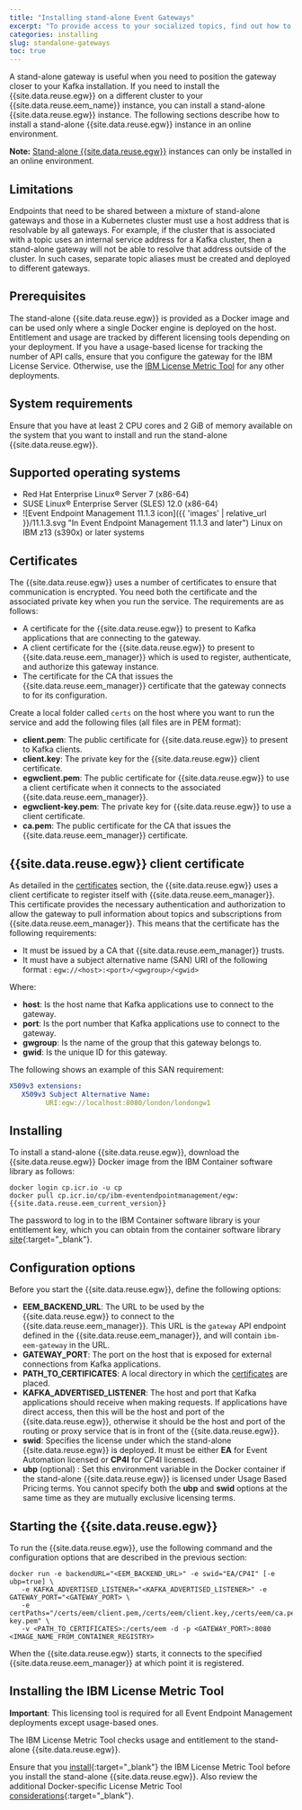 ```yaml
---
title: "Installing stand-alone Event Gateways"
excerpt: "To provide access to your socialized topics, find out how to install and configure stand-alone Event Gateways outside your cluster, for example, to place it closer to your Kafka deployment."
categories: installing
slug: standalone-gateways
toc: true
---
```


A stand-alone gateway is useful when you need to position the gateway closer to your Kafka installation. If you need to install the {{site.data.reuse.egw}} on a different cluster to your {{site.data.reuse.eem_name}} instance, you can install a stand-alone {{site.data.reuse.egw}} instance. The following sections describe how to install a stand-alone {{site.data.reuse.egw}} instance in an online environment.

**Note:** [Stand-alone {{site.data.reuse.egw}}](../standalone-gateways) instances can only be installed in an online environment.



## Limitations
Endpoints that need to be shared between a mixture of stand-alone gateways and those in a Kubernetes cluster must use a host address that is resolvable by all gateways. For example, if the cluster that is associated with a topic uses an internal service address for a Kafka cluster, then a stand-alone gateway will not be able to resolve that address outside of the cluster. In such cases, separate topic aliases must be created and deployed to different gateways.

## Prerequisites
The stand-alone {{site.data.reuse.egw}} is provided as a Docker image and can be used only where a single Docker engine is deployed on the host. Entitlement and usage are tracked by different licensing tools depending on your deployment. If you have a usage-based license for tracking the number of API calls, ensure that you configure the gateway for the IBM License Service. Otherwise, use the [IBM License Metric Tool](#installing-the-ibm-license-metric-tool) for any other deployments.

## System requirements

Ensure that you have at least 2 CPU cores and 2 GiB of memory available on the system that you want to install and run the stand-alone {{site.data.reuse.egw}}.

## Supported operating systems

- Red Hat Enterprise Linux® Server 7 (x86-64)
- SUSE Linux® Enterprise Server (SLES) 12.0 (x86-64)
- ![Event Endpoint Management 11.1.3 icon]({{ 'images' | relative_url }}/11.1.3.svg "In Event Endpoint Management 11.1.3 and later") Linux on IBM z13 (s390x) or later systems

## Certificates

The {{site.data.reuse.egw}} uses a number of certificates to ensure that communication is encrypted. You need both the certificate and the associated private key when you run the service. The requirements are as follows:

- A certificate for the {{site.data.reuse.egw}} to present to Kafka applications that are connecting to the gateway.
- A client certificate for the {{site.data.reuse.egw}} to present to {{site.data.reuse.eem_manager}} which is used to register, authenticate, and authorize this gateway instance.
- The certificate for the CA that issues the {{site.data.reuse.eem_manager}} certificate that the gateway connects to for its configuration.

Create a local folder called `certs` on the host where you want to run the service and add the following files (all files are in PEM format):

- **client.pem**: The public certificate for {{site.data.reuse.egw}} to present to Kafka clients.
- **client.key**: The private key for the {{site.data.reuse.egw}} client certificate.
- **egwclient.pem**: The public certificate for {{site.data.reuse.egw}} to use a client certificate when it connects to the associated {{site.data.reuse.eem_manager}}.
- **egwclient-key.pem**: The private key for {{site.data.reuse.egw}} to use a client certificate.
- **ca.pem**: The public certificate for the CA that issues the {{site.data.reuse.eem_manager}} certificate.

## {{site.data.reuse.egw}} client certificate

As detailed in the [certificates](#certificates) section, the {{site.data.reuse.egw}} uses a client certificate to register itself with {{site.data.reuse.eem_manager}}. This certificate provides the necessary authentication and authorization to allow the gateway to pull information about topics and subscriptions from {{site.data.reuse.eem_manager}}. This means that the certificate has the following requirements:

- It must be issued by a CA that {{site.data.reuse.eem_manager}} trusts.
- It must have a subject alternative name (SAN) URI of the following format : `egw://<host>:<port>/<gwgroup>/<gwid>`

Where:
  - **host**: Is the host name that Kafka applications use to connect to the gateway.
  - **port**: Is the port number that Kafka applications use to connect to the gateway.
  - **gwgroup**: Is the name of the group that this gateway belongs to.
  - **gwid**: Is the unique ID for this gateway.

The following shows an example of this SAN requirement:

```yaml
X509v3 extensions:
   X509v3 Subject Alternative Name: 
         URI:egw://localhost:8080/london/londongw1
```

## Installing

To install a stand-alone {{site.data.reuse.egw}}, download the {{site.data.reuse.egw}} Docker image from the IBM Container software library as follows:

```shell
docker login cp.icr.io -u cp
docker pull cp.icr.io/cp/ibm-eventendpointmanagement/egw:{{site.data.reuse.eem_current_version}}
```

The password to log in to the IBM Container software library is your entitlement key, which you can obtain from the container software library [site](https://myibm.ibm.com/products-services/containerlibrary){:target="_blank"}.

## Configuration options

Before you start the {{site.data.reuse.egw}}, define the following options:

- **EEM_BACKEND_URL**: The URL to be used by the {{site.data.reuse.egw}} to connect to the {{site.data.reuse.eem_manager}}. This URL is the `gateway` API endpoint defined in the {{site.data.reuse.eem_manager}}, and will contain `ibm-eem-gateway` in the URL.
- **GATEWAY_PORT**: The port on the host that is exposed for external connections from Kafka applications.
- **PATH_TO_CERTIFICATES**: A local directory in which the [certificates](#certificates) are placed.
- **KAFKA_ADVERTISED_LISTENER**: The host and port that Kafka applications should receive when making requests. If applications have direct access, then this will be the host and port of the {{site.data.reuse.egw}}, otherwise it should be the host and port of the routing or proxy service that is in front of the {{site.data.reuse.egw}}.
- **swid**: Specifies the license under which the stand-alone {{site.data.reuse.egw}} is deployed. It must be either **EA** for Event Automation licensed or **CP4I** for CP4I licensed.
- **ubp** (optional) : Set this environment variable in the Docker container if the stand-alone {{site.data.reuse.egw}} is licensed under Usage Based Pricing terms. You cannot specify both the **ubp** and **swid** options at the same time as they are mutually exclusive licensing terms.

## Starting the {{site.data.reuse.egw}}

To run the {{site.data.reuse.egw}}, use the following command and the configuration options that are described in the previous section:

```shell
docker run -e backendURL="<EEM_BACKEND_URL>" -e swid="EA/CP4I" [-e ubp=true] \
   -e KAFKA_ADVERTISED_LISTENER="<KAFKA_ADVERTISED_LISTENER>" -e GATEWAY_PORT="<GATEWAY_PORT> \
   -e certPaths="/certs/eem/client.pem,/certs/eem/client.key,/certs/eem/ca.pem,/certs/eem/egwclient.pem,/certs/eem/egwclient-key.pem" \
   -v <PATH_TO_CERTIFICATES>:/certs/eem -d -p <GATEWAY_PORT>:8080 <IMAGE_NAME_FROM_CONTAINER_REGISTRY>
```

When the {{site.data.reuse.egw}} starts, it connects to the specified {{site.data.reuse.eem_manager}} at which point it is registered. 

## Installing the IBM License Metric Tool

**Important**: This licensing tool is required for all Event Endpoint Management deployments except usage-based ones.

The IBM License Metric Tool checks usage and entitlement to the stand-alone {{site.data.reuse.egw}}.

Ensure that you [install](https://www.ibm.com/docs/en/license-metric-tool?topic=tool-installing){:target="_blank"} the IBM License Metric Tool before you install the stand-alone {{site.data.reuse.egw}}. Also review the additional Docker-specific License Metric Tool [considerations](https://www.ibm.com/docs/en/license-metric-tool?topic=configuration-discovering-software-in-docker-containers){:target="_blank"}.

